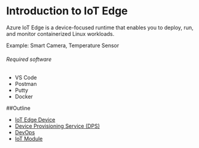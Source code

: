 # Introduction to IoT Edge

Azure IoT Edge is a device-focused runtime that enables you to deploy, run, and monitor containerized Linux workloads.

Example: Smart Camera, Temperature Sensor

###### Required software
- VS Code
- Postman
- Putty
- Docker


##Outline

- [IoT Edge Device](./IoT_Device.md)
- [Device Provisioning Service (DPS)](./DPS.md)
- [DevOps](./auto_deploy.md)
- [IoT Module](./IoT_Module.md)
